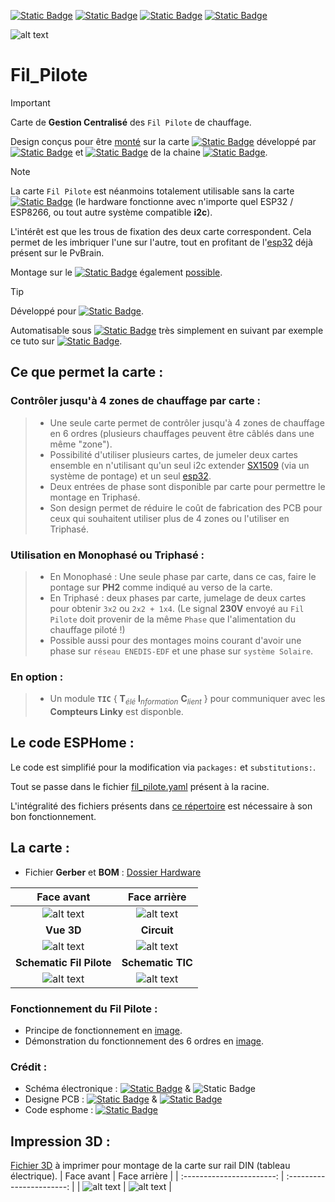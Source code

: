 [![Static Badge](https://img.shields.io/badge/Realease-v1.0-blue?style=plastic)](https://github.com/Dackara/Fil_Pilote)
[![Static Badge](https://img.shields.io/badge/License-Beerware-yellow?style=plastic)](https://fr.wikipedia.org/wiki/Beerware)
[![Static Badge](https://img.shields.io/badge/Donate-ko--fi_%E2%99%A5-pink?logo=kofi&style=plastic)](https://ko-fi.com/dackara)
[![Static Badge](https://img.shields.io/badge/Sponsor-On_Github-darkgreen?logo=github&logoColor=lightgrey&style=plastic)](https://github.com/sponsors/Dackara)

![alt text](../main/Image/Photo/IMG_3848.JPG)

# Fil_Pilote
> [!IMPORTANT]
> Carte de **Gestion Centralisé** des `Fil Pilote` de chauffage.
> 
> Design conçus pour être [monté](../main/Image/Exemple/PVBRAIN2_and_Fil_Pilote.png) sur la carte [![Static Badge](https://img.shields.io/badge/PvBrain-v2.0-black?style=social&logo=quasar)](https://github.com/SeByDocKy/pvbrain2) développé par [![Static Badge](https://img.shields.io/badge/Bandit--17-black?logo=git&style=flat)](https://github.com/Bandit-17) et [![Static Badge](https://img.shields.io/badge/SeByDocKy-black?logo=git&style=flat)](https://github.com/SeByDocKy) de la chaine [![Static Badge](https://img.shields.io/badge/Youtube-e--2--nomy-black?style=social&logo=youtube)](https://www.youtube.com/@e2nomy).

> [!NOTE]
> La carte `Fil Pilote` est néanmoins totalement utilisable sans la carte [![Static Badge](https://img.shields.io/badge/PvBrain-v2.0-black?style=social&logo=quasar)](https://github.com/SeByDocKy/pvbrain2) (le hardware fonctionne avec n'importe quel ESP32 / ESP8266, ou tout autre système compatible **i2c**).
>
> L'intérêt est que les trous de fixation des deux carte correspondent. Cela permet de les imbriquer l'une sur l'autre, tout en profitant de l'[esp32](https://amzn.to/3RCapBQ) déjà présent sur le PvBrain.
> 
> Montage sur le [![Static Badge](https://img.shields.io/badge/PvBrain-v1.0-black?style=social&logo=quasar)](https://github.com/Bandit-17/PVBRAIN) également [possible](../main/Image/Exemple/PVBRAIN1_and_Fil_Pilote.png).

> [!TIP]
> Développé pour [![Static Badge](https://img.shields.io/badge/ESPHome-_-black?logo=esphome&style=social)](https://esphome.io).
> 
> Automatisable sous [![Static Badge](https://img.shields.io/badge/Home_Assistant-_-black?logo=homeassistant&style=social)](http://homeassistant.io) très simplement en suivant par exemple ce tuto sur [![Static Badge](https://img.shields.io/badge/HACF-_-black?logo=homebridge&style=social)](https://hacf.fr/blog/confort-gestion-chauffage/).

## Ce que permet la carte :
### Contrôler jusqu'à 4 zones de chauffage par carte :
 > - Une seule carte permet de contrôler jusqu'à 4 zones de chauffage en 6 ordres (plusieurs chauffages peuvent être câblés dans une même "zone").
 > - Possibilité d'utiliser plusieurs cartes, de jumeler deux cartes ensemble en n'utilisant qu'un seul i2c extender [SX1509](https://amzn.to/3vddUae) (via un système de pontage) et un seul [esp32](https://amzn.to/3RCapBQ).
 > - Deux entrées de phase sont disponible par carte pour permettre le montage en Triphasé.
 > - Son design permet de réduire le coût de fabrication des PCB pour ceux qui souhaitent utiliser plus de 4 zones ou l'utiliser en Triphasé.
### Utilisation en Monophasé ou Triphasé :
 > - En Monophasé : Une seule phase par carte, dans ce cas, faire le pontage sur **PH2** comme indiqué au verso de la carte.
 > - En Triphasé : deux phases par carte, jumelage de deux cartes pour obtenir `3x2` ou `2x2 + 1x4`. (Le signal **230V** envoyé au `Fil Pilote` doit provenir de la même `Phase` que l'alimentation du chauffage piloté !)
 > - Possible aussi pour des montages moins courant d'avoir une phase sur `réseau ENEDIS-EDF` et une phase sur `système Solaire`.
### En option :
 > - Un module **`TIC`** { **T**<sub>_élé_</sub> **I**<sub>_nformation_</sub> **C**<sub>_lient_</sub> } pour communiquer avec les **Compteurs Linky** est disponble.

## Le code ESPHome :
Le code est simplifié pour la modification via `packages:` et `substitutions:`. 

Tout se passe dans le fichier [fil_pilote.yaml](../main/Software_esphome/fil_pilote.yaml) présent à la racine.

L'intégralité des fichiers présents dans [ce répertoire](../main/Software_esphome) est nécessaire à son bon fonctionnement.

## La carte :
- Fichier **Gerber** et **BOM** : [Dossier Hardware](../main/Hardware)

| Face avant                | Face arrière              |
| :-----------------------: | :-----------------------: |
| ![alt text](../main/Image/TopSide.png) | ![alt text](../main/Image/BottomSide.png) |
| __Vue 3D__                | __Circuit__               |
| ![alt text](../main/Image/3D_View.png) | ![alt text](../main/Image/Circuit.png) |
| __Schematic Fil Pilote__  | __Schematic TIC__         |
| ![alt text](../main/Image/SchematicFP.png) | ![alt text](../main/Image/SchematicTIC.png) |

### Fonctionnement du Fil Pilote :
- Principe de fonctionnement en [image](../Image/Exemple/Signal_fil_pilote.png).
- Démonstration du fonctionnement des 6 ordres en [image](../Image/Exemple/Fil_pilote_demo.png).

### Crédit :
- Schéma électronique : [![Static Badge](https://img.shields.io/badge/Dackara-black?logo=git&style=flat)](https://github.com/Dackara) & ![Static Badge](https://img.shields.io/badge/Luc-black?logo=git&style=flat)
- Designe PCB : [![Static Badge](https://img.shields.io/badge/Dackara-black?logo=git&style=flat)](https://github.com/Dackara) & [![Static Badge](https://img.shields.io/badge/Bandit--17-black?logo=git&style=flat)](https://github.com/Bandit-17)
- Code esphome : [![Static Badge](https://img.shields.io/badge/Dackara-black?logo=git&style=flat)](https://github.com/Dackara)

## Impression 3D :
[Fichier 3D](../main/Hardware/3D_Print) à imprimer pour montage de la carte sur rail DIN (tableau électrique).
| Face avant                | Face arrière              |
| :-----------------------: | :-----------------------: |
| ![alt text](../main/Hardware/3D_Print/3D_front.png) | ![alt text](../main/Hardware/3D_Print/3D_back.png) |
